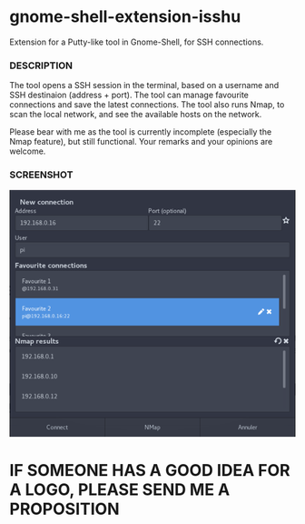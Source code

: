 # gnome-shell-extension-isshu
Extension for a Putty-like tool in Gnome-Shell, for SSH connections.

### DESCRIPTION

The tool opens a SSH session in the terminal, based on a username and SSH destinaion (address + port).
The tool can manage favourite connections and save the latest connections.
The tool also runs Nmap, to scan the local network, and see the available hosts on the network.

Please bear with me as the tool is currently incomplete (especially the Nmap feature), but still functional. Your remarks and your opinions are welcome.

### SCREENSHOT

![screenshot](./icons/screenshot.png)

# IF SOMEONE HAS A GOOD IDEA FOR A LOGO, PLEASE SEND ME A PROPOSITION